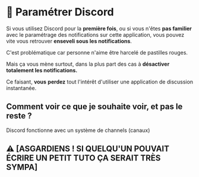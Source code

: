 # 📱 Paramétrer Discord

Si vous utilisez Discord pour la **première fois**, ou si vous n'êtes **pas familier** avec le paramétrage des notifications sur cette application, vous pouvez vite vous retrouver **enseveli sous les notifications**.

C'est problématique car personne n'aime être harcelé de pastilles rouges.

Mais ça vous mène surtout, dans la plus part des cas à **désactiver totalement les notifications.**

Ce faisant, **vous** **perdez** tout l'intérêt d'utiliser une application de discussion instantanée.

## Comment voir ce que je souhaite voir, et pas le reste ?

Discord fonctionne avec un système de channels (canaux)



## :warning: **\[ASGARDIENS ! SI QUELQU'UN POUVAIT ÉCRIRE UN PETIT TUTO ÇA SERAIT TRÈS SYMPA]**

